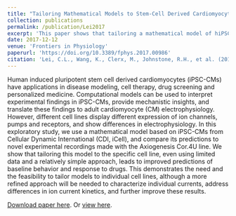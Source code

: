 ```yaml
---
title: "Tailoring Mathematical Models to Stem-Cell Derived Cardiomyocyte Lines Can Improve Predictions of Drug-Induced Changes to Their Electrophysiology"
collection: publications
permalink: /publication/Lei2017
excerpt: 'This paper shows that tailoring a mathematical model of hiPSC-CMs to a specific cell line, even using limited data and a relatively simple approach, leads to improved predictions of baseline behavior and response to drugs.'
date: 2017-12-12
venue: 'Frontiers in Physiology'
paperurl: 'https://doi.org/10.3389/fphys.2017.00986'
citation: 'Lei, C.L., Wang, K., Clerx, M., Johnstone, R.H., et al. (2017). &quot;Tailoring Mathematical Models to Stem-Cell Derived Cardiomyocyte Lines Can Improve Predictions of Drug-Induced Changes to Their Electrophysiology.&quot; <i>Frontiers in Physiology</i>, 8, 986.'
---
```

Human induced pluripotent stem cell derived cardiomyocytes (iPSC-CMs) have applications in disease modeling, cell therapy, drug screening and personalized medicine.
Computational models can be used to interpret experimental findings in iPSC-CMs, provide mechanistic insights, and translate these findings to adult cardiomyocyte (CM) electrophysiology.
However, different cell lines display different expression of ion channels, pumps and receptors, and show differences in electrophysiology.
In this exploratory study, we use a mathematical model based on iPSC-CMs from Cellular Dynamic International (CDI, iCell), and compare its predictions to novel experimental recordings made with the Axiogenesis Cor.4U line.
We show that tailoring this model to the specific cell line, even using limited data and a relatively simple approach, leads to improved predictions of baseline behavior and response to drugs.
This demonstrates the need and the feasibility to tailor models to individual cell lines, although a more refined approach will be needed to characterize individual currents, address differences in ion current kinetics, and further improve these results.

[Download paper here](http://chonlei.github.io/files/Lei2017.pdf). Or [view here](https://doi.org/10.3389/fphys.2017.00986).

